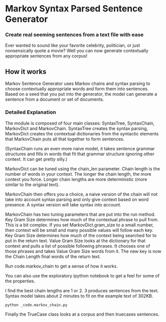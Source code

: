 # Markov Syntax Parsed Sentence Generator
### Create real seeming sentences from a text file with ease

Ever wanted to sound like your favorite celebrity, politician, or just nonsensically quote a movie?  Well you can now generate contextually appropriate sentences from any corpus!

## How it works
Markov Sentence Generator uses Markov chains and syntax parsing to choose contextually appropriate words and form them into sentences.  Based on a seed that you put into the generator, the model can generate a sentence from a document or set of documents.

### Detailed Explanation
The module is composed of four main classes: SyntaxTree, SyntaxChain, MarkovDict and MarkovChain.  SyntaxTree creates the syntax parsing, MarkovDict creates the contextual dictionaries from the syntactic elements that MarkovChain puts all that together to form sentences.

(SyntaxChain runs an even more naive model, it takes sentence grammar structures and fills in words that fit that grammar structure ignoring other context.  It can get pretty silly.)

MarkovDict can be tuned using the chain_len parameter.  Chain length is the number of words in your context.  The longer the chain length, the more context you force.  Longer chain lengths are more deterministic (more similar to the original text).

MarkovChain then offers you a choice, a naive version of the chain will not take into account syntax parsing and only give context based on word presence.  A syntax version will take syntax into account.

MarkovChain has two tuning parameters that are put into the run method. Key Gram Size determines how much of the contextual phrase to pull from.  This is a bit complex.  If you set MarkovDict.gram_size to a small number, then context will be small and many possible values will follow each key.  Key Gram Size determines how much of the context being searched for to put in the return text.  Value Gram Size looks at the dictionary for that context and pulls a list of possible following phrases.  It chooses one of those phrases and takes Value Gram Size words from it.  The new key is now the Chain Length final words of the return text.

Run code.markov_chain to get a sense of how it works.

You can also use the exploratory ipython notebook to get a feel for some of the properties.

I find the best chain lengths are 1 or 2.  3 produces sentences from the text.  Syntax model takes about 2 minutes to fit on the example text of 302KB.

```python
python _code.markov_chain.py
```

Finally the TrueCase class looks at a corpus and then truecases sentences.
